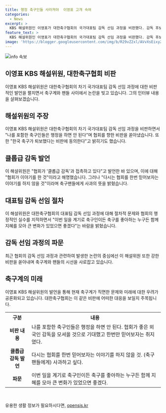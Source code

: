 ```yaml
---
title: 행정 축구인들 사라져야  이영표 고개 숙여
categories:
  - News
excerpt: >
  KBS 해설위원인 이영표가 대한축구협회의 국가대표팀 감독 선임 과정을 비판했다. 감독 후보에 대한 미비한 절차와 협회의 결정과정에 대한 불신, 그리고 현재 상황에 대한 사과를 했다. 또한 협회의 결정 과정에서의 절차적 문제와 K리그 시즌 중에 리그 구단 감독을 대표팀으로 빼내는 결정에 대해 강하게 비판했다.
feature_text: >
  KBS 해설위원인 이영표가 대한축구협회의 국가대표팀 감독 선임 과정을 비판했다. 감독 후보에 대한 미비한 절차와 협회의 결정과정에 대한 불신, 그리고 현재 상황에 대한 사과를 했다. 또한 협회의 결정 과정에서의 절차적 문제와 K리그 시즌 중에 리그 구단 감독을 대표팀으로 빼내는 결정에 대해 강하게 비판했다.
image: 'https://blogger.googleusercontent.com/img/b/R29vZ2xl/AVvXsEixyZcFfHzMRdzZMjFBmAUKJYCLCGyLL1o632UiGVXcaFdKo_bkvkuCioo0uUKlGfBVcT3P84aROyZIXSBEx3Aw5nCQ3pTgDom1WDC4m8eifvWiAmWEEVb4x6G_l8C0QH225ldMjyaFvpxGEBGNO37VmDTDMHGhJPq73UglMfDca1-0aw/s1600/blogspot.png'
---
```


<p><img src="https://blogger.googleusercontent.com/img/b/R29vZ2xl/AVvXsEixyZcFfHzMRdzZMjFBmAUKJYCLCGyLL1o632UiGVXcaFdKo_bkvkuCioo0uUKlGfBVcT3P84aROyZIXSBEx3Aw5nCQ3pTgDom1WDC4m8eifvWiAmWEEVb4x6G_l8C0QH225ldMjyaFvpxGEBGNO37VmDTDMHGhJPq73UglMfDca1-0aw/s1600/blogspot.png" alt="info 속보" /></p>

<h2 data-ke-size="size26">이영표 KBS 해설위원, 대한축구협회 비판</h2>

<p data-ke-size="size16">이영표 KBS 해설위원은 대한축구협회의 차기 국가대표팀 감독 선임 과정에 대한 비판적인 발언을 펼치면서 축구계와 팬들 사이에서 논란을 빚고 있습니다. 그의 인터뷰 내용을 살펴보겠습니다.</p>

<h2 data-ke-size="size23">해설위원의 주장</h2>

<p data-ke-size="size16">이영표 KBS 해설위원은 대한축구협회의 차기 국가대표팀 감독 선임 과정을 비판하면서 "나를 포함한 축구인들은 행정을 하면 안 된다"며 협회를 향한 비판을 쏟아냈습니다. 또한 "한국 축구가 퇴보했다는 비판에 동의한다"고 밝히기도 했습니다.</p>

<h2 data-ke-size="size23">클롭급 감독 발언</h2>

<p data-ke-size="size16">이 해설위원은 "협회가 '클롭급 감독'과 접촉하고 있다"고 발언한 바 있으며, 이에 대해 "협회가 이야기를 한 것"이라고 해명했습니다. 그러나 "다시는 협회를 한번 믿어보자는 이야기를 하지 않을 것"이라며 축구팬들에게 사과의 뜻을 밝혔습니다.</p>

<h2 data-ke-size="size23">대표팀 감독 선임 절차</h2>

<p data-ke-size="size16">이 해설위원은 대한축구협회의 대표팀 감독 선임 과정에 대해 절차적 문제와 협회의 행정적인 실수를 지적하면서 "이번 일을 계기로 축구인이든 축구를 좋아하는 누구든 함께 지혜를 모아 큰 변화가 있었으면 좋겠다"는 바람을 밝혔습니다.</p>

<h2 data-ke-size="size23">감독 선임 과정의 파문</h2>

<p data-ke-size="size16">최근 협회의 감독 선임 과정과 관련하여 발생한 논란의 중심에선 이 해설위원 또한 강한 비판을 쏟아내며 축구계와 팬들의 시선을 사로잡고 있습니다.</p>

<h2 data-ke-size="size23">축구계의 미래</h2>

<p data-ke-size="size16">이영표 KBS 해설위원의 발언을 통해 현재 축구계가 직면한 문제와 미래에 대한 우려가 공론화되고 있습니다. 대한축구협회는 이 같은 비판에 어떠한 대응을 보일지 주목됩니다.</p>

<table>
    <tr>
        <th>구분</th>
        <th>내용</th>
    </tr>
    <tr>
        <td style="text-align: center; height: 17px;"><b>비판 내용</b></td>
        <td>나를 포함한 축구인들은 행정을 하면 안 된다. 협회가 좋은 외국인 감독을 모셔올 것으로 기대했고 한번만 믿어보자는 취지였다.</td>
    </tr>
    <tr>
        <td style="text-align: center; height: 17px;"><b>클롭급 감독 발언</b></td>
        <td>다시는 협회를 한번 믿어보자는 이야기를 하지 않을 것. (축구팬들에게) 사과하고 싶다.</td>
    </tr>
    <tr>
        <td style="text-align: center; height: 17px;"><b>파문</b></td>
        <td>이번 일을 계기로 축구인이든 축구를 좋아하는 누구든 함께 지혜를 모아 큰 변화가 있었으면 좋겠다.</td>
    </tr>
</table>

<p data-ke-size="size16">&nbsp;</p>
유용한 생활 정보가 필요하시다면, <a href="https://opensis.kr" rel="dofollow">opensis.kr</a>


